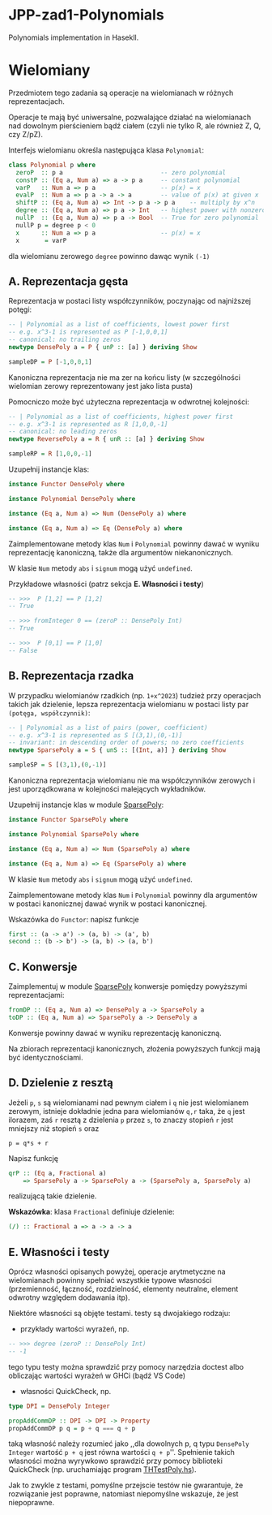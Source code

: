 # JPP-zad1-Polynomials
Polynomials implementation in Hasekll.

# Wielomiany
Przedmiotem tego zadania są operacje na wielomianach w różnych reprezentacjach.

Operacje te mają być uniwersalne, pozwalające działać na wielomianach nad dowolnym
pierścieniem bądź ciałem (czyli nie tylko R, ale również Z, Q, czy Z/pZ).

Interfejs wielomianu określa następująca klasa `Polynomial`:
```haskell
class Polynomial p where
  zeroP  :: p a                           -- zero polynomial
  constP :: (Eq a, Num a) => a -> p a     -- constant polynomial
  varP   :: Num a => p a                  -- p(x) = x
  evalP  :: Num a => p a -> a -> a        -- value of p(x) at given x
  shiftP :: (Eq a, Num a) => Int -> p a -> p a    -- multiply by x^n
  degree :: (Eq a, Num a) => p a -> Int   -- highest power with nonzero coefficient
  nullP  :: (Eq a, Num a) => p a -> Bool  -- True for zero polynomial
  nullP p = degree p < 0
  x      :: Num a => p a                  -- p(x) = x
  x       = varP
```
dla wielomianu zerowego `degree` powinno dawąc wynik `(-1)`

## A. Reprezentacja gęsta
Reprezentacja w postaci listy współczynników, poczynając od najniższej potęgi:
```haskell
-- | Polynomial as a list of coefficients, lowest power first
-- e.g. x^3-1 is represented as P [-1,0,0,1]
-- canonical: no trailing zeros
newtype DensePoly a = P { unP :: [a] } deriving Show

sampleDP = P [-1,0,0,1]
```
Kanoniczna reprezentacja nie ma zer na końcu listy (w szczególności wielomian zerowy
reprezentowany jest jako lista pusta)

Pomocniczo może być użyteczna reprezentacja w odwrotnej kolejności:
```haskell
-- | Polynomial as a list of coefficients, highest power first
-- e.g. x^3-1 is represented as R [1,0,0,-1]
-- canonical: no leading zeros
newtype ReversePoly a = R { unR :: [a] } deriving Show

sampleRP = R [1,0,0,-1]
```
Uzupełnij instancje klas:
```haskell
instance Functor DensePoly where

instance Polynomial DensePoly where

instance (Eq a, Num a) => Num (DensePoly a) where

instance (Eq a, Num a) => Eq (DensePoly a) where
```
Zaimplementowane metody klas `Num` i `Polynomial` powinny dawać w wyniku reprezentację
kanoniczną, także dla argumentów niekanonicznych.

W klasie `Num` metody `abs` i `signum` mogą użyć `undefined`.

Przykładowe własności (patrz sekcja **E. Własności i testy**)
```haskell
-- >>>  P [1,2] == P [1,2]
-- True

-- >>> fromInteger 0 == (zeroP :: DensePoly Int)
-- True

-- >>>  P [0,1] == P [1,0]
-- False
```

## B. Reprezentacja rzadka
W przypadku wielomianów rzadkich (np. `1+x^2023`) tudzież przy operacjach takich jak
dzielenie, lepsza reprezentacja wielomianu w postaci listy par `(potęga, współczynnik)`:
```haskell
-- | Polynomial as a list of pairs (power, coefficient)
-- e.g. x^3-1 is represented as S [(3,1),(0,-1)]
-- invariant: in descending order of powers; no zero coefficients
newtype SparsePoly a = S { unS :: [(Int, a)] } deriving Show

sampleSP = S [(3,1),(0,-1)]
```
Kanoniczna reprezentacja wielomianu nie ma współczynników zerowych i jest
uporządkowana w kolejności malejących wykładników.

Uzupełnij instancje klas w module [SparsePoly](SparsePoly.hs):
```haskell
instance Functor SparsePoly where

instance Polynomial SparsePoly where

instance (Eq a, Num a) => Num (SparsePoly a) where

instance (Eq a, Num a) => Eq (SparsePoly a) where
```
W klasie `Num` metody `abs` i `signum` mogą użyć `undefined`.

Zaimplementowane metody klas `Num` i `Polynomial` powinny dla argumentów w postaci
kanonicznej dawać wynik w postaci kanonicznej.

Wskazówka do `Functor`: napisz funkcje
```haskell
first :: (a -> a') -> (a, b) -> (a', b)
second :: (b -> b') -> (a, b) -> (a, b')
```

## C. Konwersje
Zaimplementuj w module [SparsePoly](SparsePoly.hs) konwersje pomiędzy powyższymi
reprezentacjami:
```haskell
fromDP :: (Eq a, Num a) => DensePoly a -> SparsePoly a
toDP :: (Eq a, Num a) => SparsePoly a -> DensePoly a
```
Konwersje powinny dawać w wyniku reprezentację kanoniczną.

Na zbiorach reprezentacji kanonicznych, złożenia powyższych funkcji mają być
identycznościami.

## D. Dzielenie z resztą
Jeżeli `p`, `s` są wielomianami nad pewnym ciałem i `q` nie jest wielomianem zerowym,
istnieje dokładnie jedna para wielomianów `q,r` taka, że `q` jest ilorazem, zaś `r`
resztą z dzielenia `p` przez `s`, to znaczy stopień `r` jest mniejszy niż stopień `s` oraz
```
p = q*s + r
```
Napisz funkcję
```haskell
qrP :: (Eq a, Fractional a)
    => SparsePoly a -> SparsePoly a -> (SparsePoly a, SparsePoly a)
```
realizującą takie dzielenie.

**Wskazówka**: klasa `Fractional` definiuje dzielenie:
```haskell
(/) :: Fractional a => a -> a -> a
```

## E. Własności i testy

Oprócz własności opisanych powyżej, operacje arytmetyczne na wielomianach powinny
spełniać wszystkie typowe własności (przemienność, łączność, rozdzielność, elementy
neutralne, element odwrotny względem dodawania itp).

Niektóre własności są objęte testami. testy są dwojakiego rodzaju:

- przykłady wartości wyrażeń, np.
```haskell
-- >>> degree (zeroP :: DensePoly Int)
-- -1
```
tego typu testy można sprawdzić przy pomocy narzędzia doctest albo obliczając
wartości wyrażeń w GHCi (bądź VS Code)

- własności QuickCheck, np.
```haskell
type DPI = DensePoly Integer

propAddCommDP :: DPI -> DPI -> Property
propAddCommDP p q = p + q === q + p
```
taką własność należy rozumieć jako ,,dla dowolnych p, q typu `DensePoly Integer`
wartość `p + q` jest równa wartości `q + p`''. Spełnienie takich własności można
wyrywkowo sprawdzić przy pomocy biblioteki QuickCheck (np. uruchamiając program
[THTestPoly.hs](THTestPoly.hs)).

Jak to zwykle z testami, pomyślne przejscie testów nie gwarantuje, że rozwiązanie jest poprawne, natomiast niepomyślne wskazuje, że jest niepoprawne.
